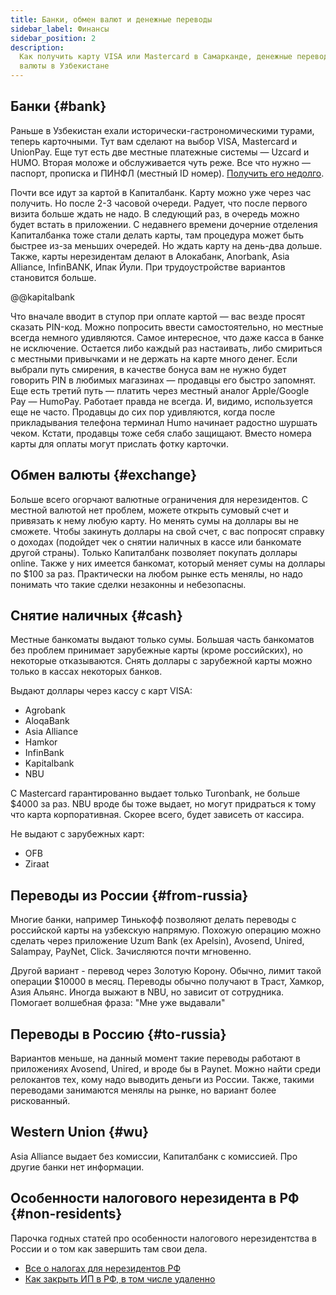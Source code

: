 ```yaml
---
title: Банки, обмен валют и денежные переводы
sidebar_label: Финансы
sidebar_position: 2
description:
  Как получить карту VISA или Mastercard в Самарканде, денежные переводы и обмен
  валюты в Узбекистане
---
```


## Банки {#bank}

Раньше в Узбекистан ехали исторически-гастрономическими турами, теперь
карточными. Тут вам сделают на выбор VISA, Mastercard и UnionPay. Еще тут есть
две местные платежные системы — Uzcard и HUMO. Вторая моложе и обслуживается
чуть реже. Все что нужно — паспорт, прописка и ПИНФЛ (местный ID номер).
[Получить его недолго](government.md#pinfl).

Почти все идут за картой в Капиталбанк. Карту можно уже через час получить. Но
после 2-3 часовой очереди. Радует, что после первого визита больше ждать не
надо. В следующий раз, в очередь можно будет встать в приложении. С недавнего
времени дочерние отделения Капиталбанка тоже стали делать карты, там процедура
может быть быстрее из-за меньших очередей. Но ждать карту на день-два дольше.
Также, карты нерезидентам делают в Алокабанк, Anorbank, Asia Alliance,
InfinBANK, Ипак Йули. При трудоустройстве вариантов становится больше.

@@kapitalbank

Что вначале вводит в ступор при оплате картой — вас везде просят сказать
PIN-код. Можно попросить ввести самостоятельно, но местные всегда немного
удивляются. Самое интересное, что даже касса в банке не исключение. Остается
либо каждый раз настаивать, либо смириться с местными привычками и не держать на
карте много денег. Если выбрали путь смирения, в качестве бонуса вам не нужно
будет говорить PIN в любимых магазинах — продавцы его быстро запомнят. Еще есть
третий путь — платить через местный аналог Apple/Google Pay — HumoPay. Работает
правда не всегда. И, видимо, используется еще не часто. Продавцы до сих пор
удивляются, когда после прикладывания телефона терминал Humo начинает радостно
шуршать чеком. Кстати, продавцы тоже себя слабо защищают. Вместо номера карты
для оплаты могут прислать фотку карточки.

## Обмен валюты {#exchange}

Больше всего огорчают валютные ограничения для нерезидентов. С местной валютой
нет проблем, можете открыть сумовый счет и привязать к нему любую карту. Но
менять сумы на доллары вы не сможете. Чтобы закинуть доллары на свой счет, с вас
попросят справку о доходах (подойдет чек о снятии наличных в кассе или банкомате
другой страны). Только Капиталбанк позволяет покупать доллары online. Также у
них имеется банкомат, который меняет сумы на доллары по $100 за раз. Практически
на любом рынке есть менялы, но надо понимать что такие сделки незаконны и
небезопасны.

## Снятие наличных {#cash}

Местные банкоматы выдают только сумы. Большая часть банкоматов без проблем
принимает зарубежные карты (кроме российских), но некоторые отказываются. Снять
доллары с зарубежной карты можно только в кассах некоторых банков.

Выдают доллары через кассу с карт VISA:

- Agrobank
- AloqaBank
- Asia Alliance
- Hamkor
- InfinBank
- Kapitalbank
- NBU

С Mastercard гарантированно выдает только Turonbank, не больше $4000 за раз. NBU
вроде бы тоже выдает, но могут придраться к тому что карта корпоративная. Скорее
всего, будет зависеть от кассира.

Не выдают с зарубежных карт:

- OFB
- Ziraat

## Переводы из России {#from-russia}

Многие банки, например Тинькофф позволяют делать переводы с российской карты на
узбекскую напрямую. Похожую операцию можно сделать через приложение Uzum Bank
(ex Apelsin), Avosend, Unired, Salampay, PayNet, Click. Зачисляются почти
мгновенно.

Другой вариант - перевод через Золотую Корону. Обычно, лимит такой операции
$10000 в месяц. Переводы обычно получают в Траст, Хамкор, Азия Альянс. Иногда
выжают в NBU, но зависит от сотрудника. Помогает волшебная фраза: "Мне уже
выдавали"

## Переводы в Россию {#to-russia}

Вариантов меньше, на данный момент такие переводы работают в приложениях
Avosend, Unired, и вроде бы в Paynet. Можно найти среди релокантов тех, кому
надо выводить деньги из России. Также, такими переводами занимаются менялы на
рынке, но вариант более рискованный.

## Western Union {#wu}

Asia Alliance выдает без комиссии, Капиталбанк с комиссией. Про другие банки нет
информации.

## Особенности налогового нерезидента в РФ {#non-residents}

Парочка годных статей про особенности налогового нерезидентства в России и о том
как завершить там свои дела.

- [Все о налогах для нерезидентов РФ](https://journal.tinkoff.ru/farewell/)
- [Как закрыть ИП в РФ, в том числе удаленно](https://journal.tinkoff.ru/ip-vse/)
